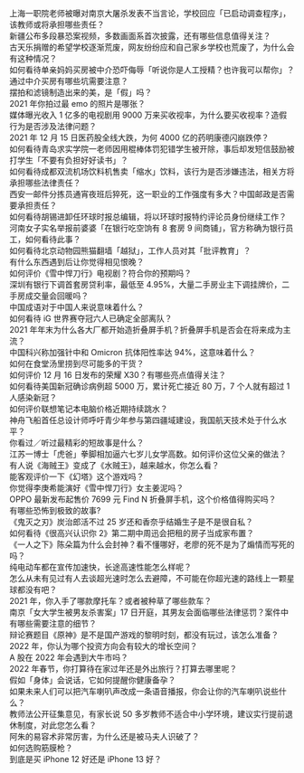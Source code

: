 上海一职院老师被曝对南京大屠杀发表不当言论，学校回应「已启动调查程序」，该教师或将承担哪些责任？  
新疆公布多段暴恐案视频，多数画面系首次披露，还有哪些信息值得关注？  
古天乐捐赠的希望学校逐渐荒废，网友纷纷应和自己家乡学校也荒废了，为什么会有这种情况？  
如何看待单亲妈妈买房被中介恐吓侮辱「听说你是人工授精？也许我可以帮你」？通过中介买房有哪些坑需要注意？  
摆拍和滤镜制造出来的美，是「假」吗？  
2021 年你拍过最 emo 的照片是哪张？  
媒体曝光收入 1 亿多的电视剧用 9000 万来买收视率，为什么要买收视率？造假行为是否涉及法律问题？  
2021 年 12 月 15 日医药股全线大跌，为何 4000 亿的药明康德闪崩跌停？  
如何看待青岛求实学院一老师因用棍棒体罚犯错学生被开除，事后却发短信鼓励被打学生「不要有负担好好读书」？  
如何看待成都双流机场饮料机售卖「缩水」饮料，该行为是否涉嫌违法，相关方将承担哪些法律责任？  
西安一邮件分拣员通宵夜班后猝死，这一职业的工作强度有多大？中国邮政是否需要承担责任？  
如何看待胡锡进卸任环球时报总编辑，将以环球时报特约评论员身份继续工作？  
河南女子实名举报前婆婆「在银行吃空饷有 8 套房 9 间商铺」，官方称确为银行员工，如何看待此事？  
如何看待北京动物园熊猫翻墙「越狱」，工作人员对其「批评教育」？  
有什么东西遇到后让你觉得相见恨晚？  
如何评价《雪中悍刀行》电视剧？符合你的预期吗？  
深圳有银行下调首套房贷利率，最低至 4.95%，大量二手房业主下调挂牌价，二手房成交量会回暖吗？  
中国成语对于中国人来说意味着什么？  
如何看待 iG 世界赛夺冠六人已确定全部离队？  
2021 年年末为什么各大厂都开始造折叠屏手机？折叠屏手机是否会在将来成为主流？  
中国科兴称加强针中和 Omicron 抗体阳性率达 94%，这意味着什么？  
如何在食堂汤里捞到尽可能多的干货？  
如何评价 12 月 16 日发布的荣耀 X30？有哪些亮点值得关注？  
如何看待美国新冠确诊病例超 5000 万，累计死亡接近 80 万，7 个人就有超过 1 人感染新冠？  
如何评价联想笔记本电脑价格近期持续跳水？  
神舟飞船首任总设计师呼吁青少年参与第四疆域建设，我国航天技术处于什么水平？  
你看过／听过最精彩的短故事是什么？  
江苏一博士「虎爸」拳脚相加逼六七岁儿女学高数。如何评价这位父亲的做法？  
有人说《海贼王》变成了《水贼王》，越来越水，你怎么看？  
能客观评价一下《幻塔》这个游戏吗？  
你觉得李庚希能演好《雪中悍刀行》女主姜泥吗？  
OPPO 最新发布起售价 7699 元 Find N 折叠屏手机，这个价格值得购买吗？  
有哪些恐怖到极致的故事?  
《鬼灭之刃》炭治郎活不过 25 岁还和香奈乎结婚生子是不是很自私？  
如何看待《很高兴认识你 2》第二期中周迅会把租的房子当成家布置？  
《一人之下》陈朵篇为什么会封神？看不懂哪好，老廖的死不是为了煽情而写死的吗？  
纯电动车都在宣传加速快，长途高速性能怎么样呢？  
怎么从未有见过有人去谈超光速时怎么去避障，不可能在你超光速的路线上一颗星球都没有吧？  
2021 年，你入手了哪款摩托车？或者被种草了哪些款车？  
南京「女大学生被男友杀害案」17 日开庭，其男友会面临哪些法律惩罚？案件中有哪些需要注意的细节？  
辩论赛题目《原神》是不是国产游戏的黎明时刻，都没有玩过，该怎么准备？  
2022 年，你认为哪个投资方向会有较大的增长空间？  
A 股在 2022 年会遇到大牛市吗？  
2022 年春节，你打算待在家过年还是外出旅行？打算去哪里呢？  
假如「身体」会说话，它如何提醒你健康备孕？  
如果未来人们可以把汽车喇叭声改成一条语音播报，你会让你的汽车喇叭说些什么？  
教师法公开征集意见，有家长说 50 多岁教师不适合中小学环境，建议实行提前退休制度，对此您怎么看？  
阿朱的易容术非常厉害，为什么还是被马夫人识破了？  
如何选购筋膜枪？  
到底是买 iPhone 12 好还是 iPhone 13 好？  

